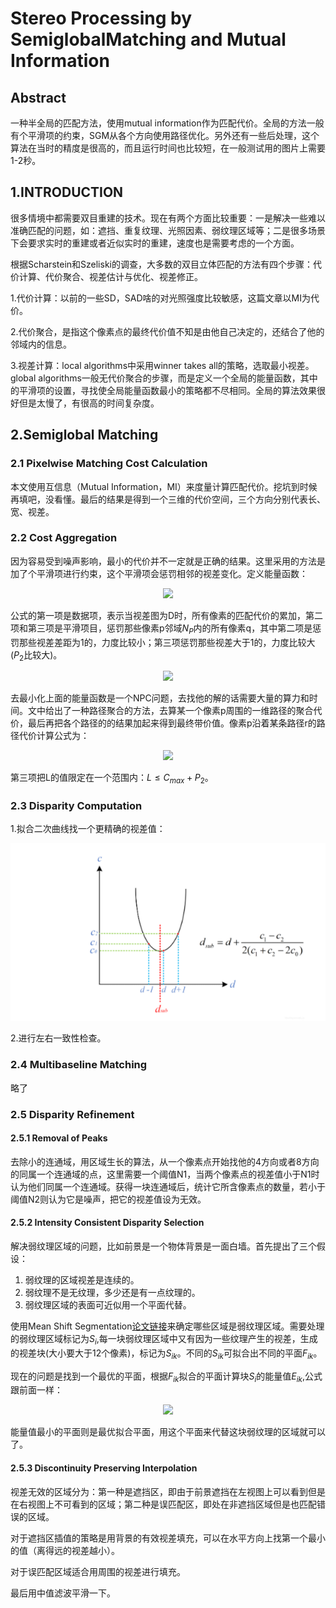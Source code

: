 # Stereo Processing by SemiglobalMatching and Mutual Information

## Abstract

一种半全局的匹配方法，使用mutual information作为匹配代价。全局的方法一般有个平滑项的约束，SGM从各个方向使用路径优化。另外还有一些后处理，这个算法在当时的精度是很高的，而且运行时间也比较短，在一般测试用的图片上需要1-2秒。

## 1.INTRODUCTION

很多情境中都需要双目重建的技术。现在有两个方面比较重要：一是解决一些难以准确匹配的问题，如：遮挡、重复纹理、光照因素、弱纹理区域等；二是很多场景下会要求实时的重建或者近似实时的重建，速度也是需要考虑的一个方面。

根据Scharstein和Szeliski的调查，大多数的双目立体匹配的方法有四个步骤：代价计算、代价聚合、视差估计与优化、视差修正。

1.代价计算：以前的一些SD，SAD啥的对光照强度比较敏感，这篇文章以MI为代价。

2.代价聚合，是指这个像素点的最终代价值不知是由他自己决定的，还结合了他的邻域内的信息。

3.视差计算：local algorithms中采用winner takes all的策略，选取最小视差。global algorithms一般无代价聚合的步骤，而是定义一个全局的能量函数，其中的平滑项的设置，寻找使全局能量函数最小的策略都不尽相同。全局的算法效果很好但是太慢了，有很高的时间复杂度。

## 2.Semiglobal Matching

### 2.1 Pixelwise Matching Cost Calculation

本文使用互信息（Mutual Information，MI）来度量计算匹配代价。挖坑到时候再填吧，没看懂。最后的结果是得到一个三维的代价空间，三个方向分别代表长、宽、视差。

### 2.2 Cost Aggregation

因为容易受到噪声影响，最小的代价并不一定就是正确的结果。这里采用的方法是加了个平滑项进行约束，这个平滑项会惩罚相邻的视差变化。定义能量函数：

<div align=center>
<img src="https://latex.codecogs.com/gif.latex?%5Cbg_white%20E%28D%29%3D%5Csum_%7Bp%7D%28C%28p%2CD_%7Bp%7D%29+%5Csum_%7Bq%5Cepsilon%20N_%7Bp%7D%7DP_%7B1%7DT%5B%7CD_%7Bp%7D-D_%7Bq%7D%7C%3D1%5D+%5Csum_%7Bq%5Cepsilon%20N_%7Bp%7D%7DP_%7B2%7DT%5B%7CD_%7Bp%7D-D_%7Bq%7D%7C%3E1%5D%29">
</div>

公式的第一项是数据项，表示当视差图为D时，所有像素的匹配代价的累加，第二项和第三项是平滑项目，惩罚那些像素p邻域$N_{P}$内的所有像素q，其中第二项是惩罚那些视差差距为1的，力度比较小；第三项惩罚那些视差大于1的，力度比较大($P_{2}$比较大)。

<div align=center>
<img src="https://latex.codecogs.com/gif.latex?%5Cbg_white%20P_%7B2%7D%3D%5Cfrac%7B%7BP_%7B2%7D%7D%27%7D%7B%5Cleft%20%7C%20I_%7Bbp%7D-I_%7Bbq%7D%20%5Cright%20%7C%7D">
</div>

去最小化上面的能量函数是一个NPC问题，去找他的解的话需要大量的算力和时间。文中给出了一种路径聚合的方法，去算某一个像素p周围的一维路径的聚合代价，最后再把各个路径的的结果加起来得到最终带价值。像素p沿着某条路径r的路径代价计算公式为：

<div align=center>
<img src="https://latex.codecogs.com/gif.latex?%5Cbg_white%20L_%7Br%7D%28p%2Cd%29%3DC%28p%2Cd%29+min%5Cleft%5C%7B%5Cbegin%7Bmatrix%7D%20L_%7Br%7D%28p-r%2Cd%29%5C%5C%20L_%7Br%7D%28p-r%2Cd-1%29+P_%7B1%7D%20%5C%5C%20L_%7Br%7D%28p-r%2Cd+1%29+P_%7B1%7D%20%5C%5C%20min_%7Bi%7DL_%7Br%7D%28p-r%2Ci%29+P_%7B2%7D%20%5Cend%7Bmatrix%7D%5Cright.-min_%7Bi%7DL_%7Br%7D%28p-r%2Ci%29">
</div>

第三项把L的值限定在一个范围内：$L\leq C_{max}+P_{2}$。

### 2.3 Disparity Computation

1.拟合二次曲线找一个更精确的视差值：

<div align=center>
<img src="Images/0502.png">
</div>

2.进行左右一致性检查。

### 2.4 Multibaseline Matching

略了

### 2.5 Disparity Refinement

#### 2.5.1 Removal of Peaks

去除小的连通域，用区域生长的算法，从一个像素点开始找他的4方向或者8方向的同属一个连通域的点，这里需要一个阈值N1，当两个像素点的视差值小于N1时认为他们同属一个连通域。获得一块连通域后，统计它所含像素点的数量，若小于阈值N2则认为它是噪声，把它的视差值设为无效。

#### 2.5.2 Intensity Consistent Disparity Selection

解决弱纹理区域的问题，比如前景是一个物体背景是一面白墙。首先提出了三个假设：

1. 弱纹理的区域视差是连续的。
2. 弱纹理不是无纹理，多少还是有一点纹理的。
3. 弱纹理区域的表面可近似用一个平面代替。

使用Mean Shift Segmentation[论文链接](http://citeseerx.ist.psu.edu/viewdoc/download?doi=10.1.1.76.8968&rep=rep1&type=pdf)来确定哪些区域是弱纹理区域。需要处理的弱纹理区域标记为$S_{i}$,每一块弱纹理区域中又有因为一些纹理产生的视差，生成的视差块(大小要大于12个像素)，标记为$S_{ik}$。不同的$S_{ik}$可拟合出不同的平面$F_{ik}$。

现在的问题是找到一个最优的平面，根据$F_{ik}$拟合的平面计算块$S_{i}$的能量值$E_{ik}$,公式跟前面一样：

<div align=center>
<img src="https://latex.codecogs.com/gif.latex?%5Cbg_white%20E%28D%29%3D%5Csum_%7Bp%7D%28C%28p%2CD_%7Bp%7D%29+%5Csum_%7Bq%5Cepsilon%20N_%7Bp%7D%7DP_%7B1%7DT%5B%7CD_%7Bp%7D-D_%7Bq%7D%7C%3D1%5D+%5Csum_%7Bq%5Cepsilon%20N_%7Bp%7D%7DP_%7B2%7DT%5B%7CD_%7Bp%7D-D_%7Bq%7D%7C%3E1%5D%29">
</div>

能量值最小的平面则是最优拟合平面，用这个平面来代替这块弱纹理的区域就可以了。

#### 2.5.3 Discontinuity Preserving Interpolation

视差无效的区域分为：第一种是遮挡区，即由于前景遮挡在左视图上可以看到但是在右视图上不可看到的区域；第二种是误匹配区，即处在非遮挡区域但是也匹配错误的区域。

对于遮挡区插值的策略是用背景的有效视差填充，可以在水平方向上找第一个最小的值（离得远的视差越小）。

对于误匹配区域适合用周围的视差进行填充。

最后用中值滤波平滑一下。
